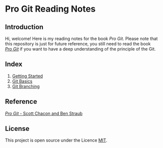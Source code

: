 # Pro Git Reading Notes
## Introduction
Hi, welcome! Here is my reading notes for the book *Pro Git*. Please note that this repository is just for future reference, you still need to read the book [*Pro Git*](https://git-scm.com/book/en/v2) if you want to have a deep understanding of the principle of the Git.

## Index
1. [Getting Started](1-Getting-Started.md)
2. [Git Basics](2-Git-Basics.md)
3. [Git Branching](3-Git-Branching.md)

## Reference
[*Pro Git* - Scott Chacon and Ben Straub](https://git-scm.com/book/en/v2)

## License
This project is open source under the Licence [MIT](https://github.com/lolimay/Pro-Git-Reading-Notes/blob/master/LICENSE).